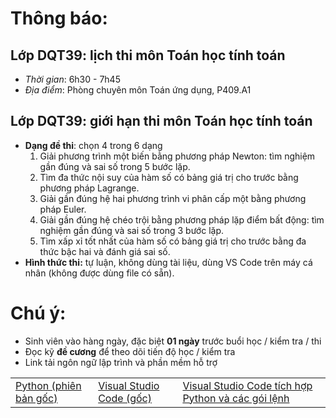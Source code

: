 # Thông báo:
## Lớp DQT39: lịch thi môn Toán học tính toán
* _Thời gian_: 6h30 - 7h45
* _Địa điểm_: Phòng chuyên môn Toán ứng dụng, P409.A1

## Lớp DQT39: giới hạn thi môn Toán học tính toán
  * **Dạng đề thi**: chọn 4 trong 6 dạng
    1. Giải phương trình một biến bằng phương pháp Newton: tìm nghiệm gần đúng và sai số trong 5 bước lặp.
    2. Tìm đa thức nội suy của hàm số có bảng giá trị cho trước bằng phương pháp Lagrange.
    3. Giải gần đúng hệ hai phương trình vi phân cấp một bằng phương pháp Euler.
    4. Giải gần đúng hệ chéo trội bằng phương pháp lặp điểm bất động: tìm nghiệm gần đúng và sai số trong 3 bước lặp.
    5. Tìm xấp xỉ tốt nhất của hàm số có bảng giá trị cho trước bằng đa thức bậc hai và đánh giá sai số.
  * **Hình thức thi:** tự luận, không dùng tài liệu, dùng VS Code trên máy cá nhân (không được dùng file có sẵn).


# Chú ý:
   * Sinh viên vào hàng ngày, đặc biệt **01 ngày** trước buổi học / kiểm tra / thi
   * Đọc kỹ **đề cương** để theo dõi tiến độ học / kiểm tra
   * Link tải ngôn ngữ lập trình và phần mềm hỗ trợ
<table align="center">
  <tr>
    <td><a href="https://www.python.org/downloads/"> Python (phiên bản gốc) </a></td>
    <td><a href="https://code.visualstudio.com/download"> Visual Studio Code (gốc) </a></td>
    <td><a href="https://nuceedu-my.sharepoint.com/:u:/g/personal/thinhnd_huce_edu_vn/ETIFg3NXvhZPlD-C4-Hz3CIBm4CuT50SKpDfYasPYnPoFw"> Visual Studio Code tích hợp Python và các gói lệnh </a></td>
  </tr>
</table>



